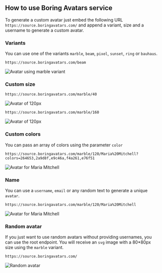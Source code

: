 ## How to use Boring Avatars service

To generate a custom avatar just embed the following URL `https://source.boringavatars.com/` and append a variant, size and a username to generate a custom avatar.

### Variants
You can use one of the variants `marble`, `beam`, `pixel`, `sunset`, `ring` or `bauhaus`. 

```
https://source.boringavatars.com/beam
```

![Avatar using marble variant](https://source.boringavatars.com/beam)

### Custom size

```
https://source.boringavatars.com/marble/40

```

![Avatar of 120px](https://source.boringavatars.com/marble/40)


```
https://source.boringavatars.com/marble/160

```

![Avatar of 120px](https://source.boringavatars.com/marble/120)


### Custom colors
You can pass an array of colors using the parameter `color` 

```
https://source.boringavatars.com/marble/120/Maria%20Mitchell?colors=264653,2a9d8f,e9c46a,f4a261,e76f51
```
![Avatar for Maria Mitchell](https://source.boringavatars.com/marble/120/Maria%20Mitchell?colors=264653,2a9d8f,e9c46a,f4a261,e76f51)


### Name

You can use a `username`, `email` or any random text to generate a unique `avatar`. 


```
https://source.boringavatars.com/marble/120/Maria%20Mitchell
```
![Avatar for Maria Mitchell](https://source.boringavatars.com/marble/120/Maria%20Mitchell)


### Random avatar
If you just want to use random avatars without providing usernames, you can use the root endpoint. You will receive an `svg` image with a 80*80px size using the `marble` variant.

```
https://source.boringavatars.com/
```

![Random avatar](https://source.boringavatars.com/)

